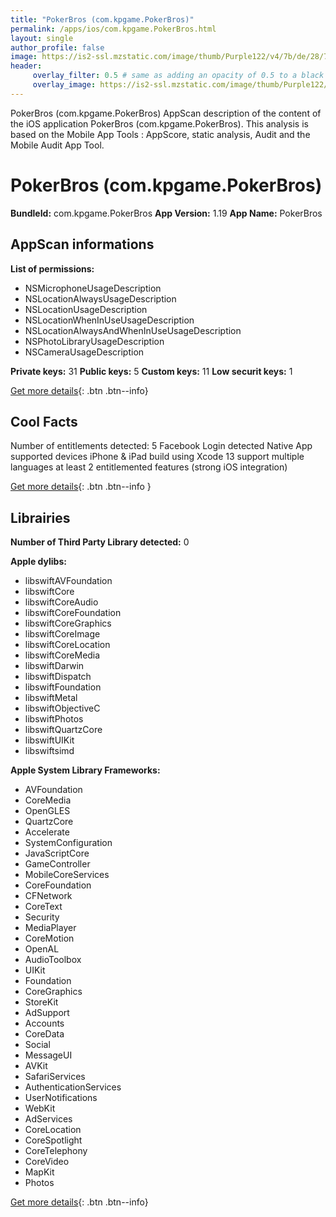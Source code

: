 ```yaml
---
title: "PokerBros (com.kpgame.PokerBros)"
permalink: /apps/ios/com.kpgame.PokerBros.html
layout: single
author_profile: false
image: https://is2-ssl.mzstatic.com/image/thumb/Purple122/v4/7b/de/28/7bde28a0-91cf-f82c-d084-ff5dd93a1526/AppIcon-1x_U007emarketing-0-7-0-0-85-220.png/512x512bb.jpg
header: 
     overlay_filter: 0.5 # same as adding an opacity of 0.5 to a black background
     overlay_image: https://is2-ssl.mzstatic.com/image/thumb/Purple122/v4/7b/de/28/7bde28a0-91cf-f82c-d084-ff5dd93a1526/AppIcon-1x_U007emarketing-0-7-0-0-85-220.png/512x512bb.jpg
---
```

PokerBros (com.kpgame.PokerBros) AppScan description of the content of the iOS application PokerBros (com.kpgame.PokerBros). This analysis is based on the Mobile App Tools : AppScore, static analysis, Audit and the Mobile Audit App Tool.

# PokerBros (com.kpgame.PokerBros)

**BundleId:** com.kpgame.PokerBros
**App Version:** 1.19
**App Name:** PokerBros


## AppScan informations 

**List of permissions:** 
- NSMicrophoneUsageDescription
- NSLocationAlwaysUsageDescription
- NSLocationUsageDescription
- NSLocationWhenInUseUsageDescription
- NSLocationAlwaysAndWhenInUseUsageDescription
- NSPhotoLibraryUsageDescription
- NSCameraUsageDescription
  
  
**Private keys:** 31
**Public keys:** 5
**Custom keys:** 11
**Low securit keys:** 1
  
[Get more details](/pricing.html){: .btn .btn--info}

## Cool Facts

Number of entitlements detected: 5
Facebook Login detected
Native App
supported devices iPhone & iPad
build using Xcode 13
support multiple languages
at least 2 entitlemented features (strong iOS integration)
  
[Get more details](/pricing.html){: .btn .btn--info }

## Librairies 
**Number of Third Party Library detected:** 0


**Apple dylibs:**
- libswiftAVFoundation
- libswiftCore
- libswiftCoreAudio
- libswiftCoreFoundation
- libswiftCoreGraphics
- libswiftCoreImage
- libswiftCoreLocation
- libswiftCoreMedia
- libswiftDarwin
- libswiftDispatch
- libswiftFoundation
- libswiftMetal
- libswiftObjectiveC
- libswiftPhotos
- libswiftQuartzCore
- libswiftUIKit
- libswiftsimd


**Apple System Library Frameworks:**
- AVFoundation
- CoreMedia
- OpenGLES
- QuartzCore
- Accelerate
- SystemConfiguration
- JavaScriptCore
- GameController
- MobileCoreServices
- CoreFoundation
- CFNetwork
- CoreText
- Security
- MediaPlayer
- CoreMotion
- OpenAL
- AudioToolbox
- UIKit
- Foundation
- CoreGraphics
- StoreKit
- AdSupport
- Accounts
- CoreData
- Social
- MessageUI
- AVKit
- SafariServices
- AuthenticationServices
- UserNotifications
- WebKit
- AdServices
- CoreLocation
- CoreSpotlight
- CoreTelephony
- CoreVideo
- MapKit
- Photos


  
[Get more details](/pricing.html){: .btn .btn--info}

